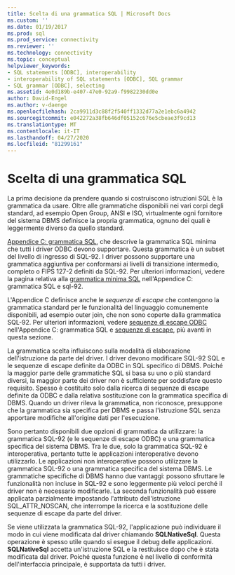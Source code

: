 ```yaml
---
title: Scelta di una grammatica SQL | Microsoft Docs
ms.custom: ''
ms.date: 01/19/2017
ms.prod: sql
ms.prod_service: connectivity
ms.reviewer: ''
ms.technology: connectivity
ms.topic: conceptual
helpviewer_keywords:
- SQL statements [ODBC], interoperability
- interoperability of SQL statements [ODBC], SQL grammar
- SQL grammar [ODBC], selecting
ms.assetid: 4e0d189b-e407-47e0-92a9-f9982230dd0e
author: David-Engel
ms.author: v-daenge
ms.openlocfilehash: 2ca9911d3c88f2f540ff1332d77a2e1ebc6a4942
ms.sourcegitcommit: e042272a38fb646df05152c676e5cbeae3f9cd13
ms.translationtype: MT
ms.contentlocale: it-IT
ms.lasthandoff: 04/27/2020
ms.locfileid: "81299161"
---
```

# <a name="choosing-an-sql-grammar"></a>Scelta di una grammatica SQL
La prima decisione da prendere quando si costruiscono istruzioni SQL è la grammatica da usare. Oltre alle grammatiche disponibili nei vari corpi degli standard, ad esempio Open Group, ANSI e ISO, virtualmente ogni fornitore del sistema DBMS definisce la propria grammatica, ognuno dei quali è leggermente diverso da quello standard.  
  
 [Appendice C: grammatica SQL](../../../odbc/reference/appendixes/appendix-c-sql-grammar.md), che descrive la grammatica SQL minima che tutti i driver ODBC devono supportare. Questa grammatica è un subset del livello di ingresso di SQL-92. I driver possono supportare una grammatica aggiuntiva per conformarsi ai livelli di transizione intermedio, completo o FIPS 127-2 definiti da SQL-92. Per ulteriori informazioni, vedere la pagina relativa alla [grammatica minima SQL](../../../odbc/reference/appendixes/sql-minimum-grammar.md) nell'Appendice C: grammatica SQL e sql-92.  
  
 L'Appendice C definisce anche le *sequenze di escape* che contengono la grammatica standard per le funzionalità del linguaggio comunemente disponibili, ad esempio outer join, che non sono coperte dalla grammatica SQL-92. Per ulteriori informazioni, vedere [sequenze di escape ODBC](../../../odbc/reference/appendixes/odbc-escape-sequences.md) nell'Appendice C: grammatica SQL e [sequenze di escape](../../../odbc/reference/develop-app/escape-sequences.md), più avanti in questa sezione.  
  
 La grammatica scelta influiscono sulla modalità di elaborazione dell'istruzione da parte del driver. I driver devono modificare SQL-92 SQL e le sequenze di escape definite da ODBC in SQL specifico di DBMS. Poiché la maggior parte delle grammatiche SQL si basa su uno o più standard diversi, la maggior parte dei driver non è sufficiente per soddisfare questo requisito. Spesso è costituito solo dalla ricerca di sequenze di escape definite da ODBC e dalla relativa sostituzione con la grammatica specifica di DBMS. Quando un driver rileva la grammatica, non riconosce, presuppone che la grammatica sia specifica per DBMS e passa l'istruzione SQL senza apportare modifiche all'origine dati per l'esecuzione.  
  
 Sono pertanto disponibili due opzioni di grammatica da utilizzare: la grammatica SQL-92 (e le sequenze di escape ODBC) e una grammatica specifica del sistema DBMS. Tra le due, solo la grammatica SQL-92 è interoperativa, pertanto tutte le applicazioni interoperative devono utilizzarlo. Le applicazioni non interoperative possono utilizzare la grammatica SQL-92 o una grammatica specifica del sistema DBMS. Le grammatiche specifiche di DBMS hanno due vantaggi: possono sfruttare le funzionalità non incluse in SQL-92 e sono leggermente più veloci perché il driver non è necessario modificarle. La seconda funzionalità può essere applicata parzialmente impostando l'attributo dell'istruzione SQL_ATTR_NOSCAN, che interrompe la ricerca e la sostituzione delle sequenze di escape da parte del driver.  
  
 Se viene utilizzata la grammatica SQL-92, l'applicazione può individuare il modo in cui viene modificata dal driver chiamando **SQLNativeSql**. Questa operazione è spesso utile quando si esegue il debug delle applicazioni. **SQLNativeSql** accetta un'istruzione SQL e la restituisce dopo che è stata modificata dal driver. Poiché questa funzione è nel livello di conformità dell'interfaccia principale, è supportata da tutti i driver.
